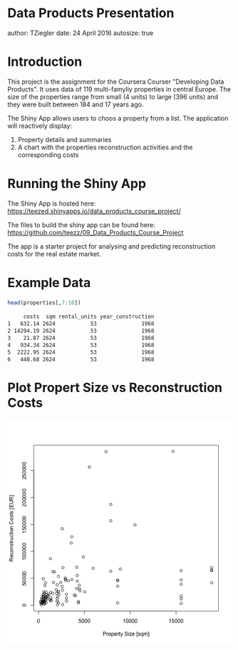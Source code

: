 <style>
.footer {
    color: black;
    background: #E8E8E8;
    position: fixed;
    top: 90%;
    text-align:center;
    width:100%;
}

.reveal pre {
    width: 100%;
</style>


Data Products Presentation
========================================================
author: TZiegler
date: 24 April 2016
autosize: true

Introduction
========================================================

This project is the assignment for the Coursera Courser "Developing Data Products". It uses data of 119 multi-famyliy properties in central Europe. The size of the properties range from small (4 units) to large (396 units) and they were built between 184 and 17 years ago.

The Shiny App allows users to choos a property from a list. The application will reactively display:

1. Property details and summaries
2. A chart with the properties reconstruction activities and the corresponding costs


Running the Shiny App
========================================================
The Shiny App is hosted here: <https://teezed.shinyapps.io/data_products_course_project/>

The files to build the shiny app can be found here: <https://github.com/teezz/09_Data_Products_Course_Project>

The app is a starter project for analysing and predicting reconstruction costs for the real estate market.


Example Data
========================================================



```r
head(properties[,7:10])
```

```
     costs  sqm rental_units year_construction
1   632.14 2624           53              1968
2 14294.19 2624           53              1968
3    21.87 2624           53              1968
4   934.34 2624           53              1968
5  2222.95 2624           53              1968
6   448.68 2624           53              1968
```

Plot Propert Size vs Reconstruction Costs
========================================================




![plot of chunk unnamed-chunk-4](presentation_reconstruction_costs-figure/unnamed-chunk-4-1.png)
